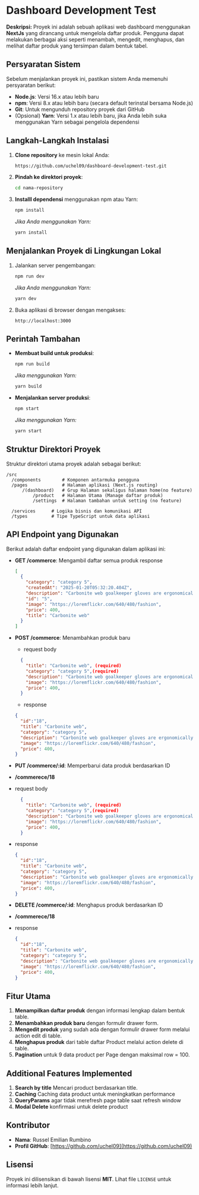 # Dashboard Development Test

**Deskripsi:** Proyek ini adalah sebuah aplikasi web dashboard menggunakan **NextJs** yang dirancang untuk mengelola daftar produk. Pengguna dapat melakukan berbagai aksi seperti menambah, mengedit, menghapus, dan melihat daftar produk yang tersimpan dalam bentuk tabel.

## Persyaratan Sistem

Sebelum menjalankan proyek ini, pastikan sistem Anda memenuhi persyaratan berikut:

-   **Node.js**: Versi 16.x atau lebih baru
-   **npm**: Versi 8.x atau lebih baru (secara default terinstal bersama Node.js)
-   **Git**: Untuk mengunduh repository proyek dari GitHub
-   (Opsional) **Yarn**: Versi 1.x atau lebih baru, jika Anda lebih suka menggunakan Yarn sebagai pengelola dependensi

## Langkah-Langkah Instalasi

1.  **Clone repository** ke mesin lokal Anda:
    
    ```bash
    https://github.com/uchel09/dashboard-development-test.git
    
    ```
    
2.  **Pindah ke direktori proyek**:
    
    ```bash
    cd nama-repository
    
    ```
    
3.  **Installl dependensi** menggunakan npm atau Yarn:
    
    ```bash
    npm install
    
    ```
    
    _Jika Anda menggunakan Yarn:_
    
    ```bash
    yarn install
    
    ```
    

## Menjalankan Proyek di Lingkungan Lokal

1.  Jalankan server pengembangan:
    
    ```bash
    npm run dev
    
    ```
    
    _Jika Anda menggunakan Yarn:_
    
    ```bash
    yarn dev
    
    ```
    
2.  Buka aplikasi di browser dengan mengakses:
    
    ```
    http://localhost:3000
    
    ```
    

## Perintah Tambahan

-   **Membuat build untuk produksi**:
    
    ```bash
    npm run build
    
    ```
    
    _Jika menggunakan Yarn:_
    
    ```bash
    yarn build
    
    ```
    
-   **Menjalankan server produksi**:
    
    ```bash
    npm start
    
    ```
    
    _Jika menggunakan Yarn:_
    
    ```bash
    yarn start
    
    ```
    

## Struktur Direktori Proyek

Struktur direktori utama proyek adalah sebagai berikut:

```
/src
  /components        # Komponen antarmuka pengguna
  /pages             # Halaman aplikasi (Next.js routing)
	  /(dashboard)   # Grup Halaman sekaligus halaman home(no feature)
		  /product   # Halaman Utama (Manage daftar produk)
		  /settings  # Halaman tambahan untuk setting (no feature)

  /services      # Logika bisnis dan komunikasi API
  /types         # Tipe TypeScript untuk data aplikasi

```

## API Endpoint yang Digunakan

Berikut adalah daftar endpoint yang digunakan dalam aplikasi ini:

-   **GET /commerce**: Mengambil daftar semua produk
	response
	```json
	[
	  {
		"category": "category 5",
		"createdAt": "2025-01-20T05:32:20.404Z",
		"description": "Carbonite web goalkeeper gloves are ergonomically designed to give ",
		"id": "5",
		"image": "https://loremflickr.com/640/480/fashion",
		"price": 400,
		"title": "Carbonite web"
	  }
	]
	```
-   **POST /commerce**: Menambahkan produk baru
	- request body
	```json
	  {
		"title": "Carbonite web", (required)
		"category": "category 5",(required)
		"description": "Carbonite web goalkeeper gloves are ergonomically designed ````to give ",
		"image": "https://loremflickr.com/640/480/fashion",
		"price": 400,
	  }
	  ```
	  - response
	  ```json 
	  {
		"id":"18",
		"title": "Carbonite web", 
		"category": "category 5",
		"description": "Carbonite web goalkeeper gloves are ergonomically designed ````to give ",
		"image": "https://loremflickr.com/640/480/fashion",
		"price": 400,
	  }
	  ```

- **PUT /commerce/:id**: Memperbarui data produk berdasarkan ID
 - **/commerece/18**  
 - request body
 	```json
	  {
		"title": "Carbonite web", (required)
		"category": "category 5",(required)
		"description": "Carbonite web goalkeeper gloves are ergonomically designed ````to give ",
		"image": "https://loremflickr.com/640/480/fashion",
		"price": 400,
	  }
	  ```
  -   response
	  ```json 
	  {
		"id":"18",
		"title": "Carbonite web", 
		"category": "category 5",
		"description": "Carbonite web goalkeeper gloves are ergonomically designed ````to give ",
		"image": "https://loremflickr.com/640/480/fashion",
		"price": 400,
	  }
      ```
-   **DELETE /commerce/:id**: Menghapus produk berdasarkan ID
  - **/commerece/18**  
  - response 
	  ```json 
	  {
		"id":"18",
		"title": "Carbonite web", 
		"category": "category 5",
		"description": "Carbonite web goalkeeper gloves are ergonomically designed ````to give ",
		"image": "https://loremflickr.com/640/480/fashion",
		"price": 400,
	  }
      ```

## Fitur Utama

1.  **Menampilkan daftar produk** dengan informasi lengkap dalam bentuk table.
2.  **Menambahkan produk baru** dengan formulir drawer form.
3.  **Mengedit produk** yang sudah ada dengan formulir drawer form melalui action edit di table.
4.  **Menghapus produk**  dari table daftar Product melalui action delete di table.
5.  **Pagination** untuk 9 data product per Page dengan maksimal row = 100.

## Additional Features Implemented
1.  **Search by  title** Mencari product berdasarkan title.
2.  **Caching** Caching data product untuk meningkatkan performance
3. **QueryParams** agar tidak merefresh page table saat refresh window
4. **Modal Delete** konfirmasi untuk delete product

## Kontributor

-   **Nama**: Russel Emilian Rumbino
-   **Profil GitHub**: [https://github.com/uchel09](https://github.com/uchel09)

## Lisensi

Proyek ini dilisensikan di bawah lisensi **MIT**. Lihat file `LICENSE` untuk informasi lebih lanjut.

  
